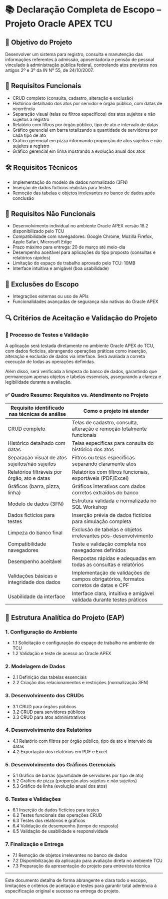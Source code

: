 # 📚 Declaração Completa de Escopo – Projeto Oracle APEX TCU

## 🎯 Objetivo do Projeto
Desenvolver um sistema para registro, consulta e manutenção das informações referentes à admissão, aposentadoria e pensão de pessoal vinculado à administração pública federal, controlando atos previstos nos artigos 2º e 3º da IN Nº 55, de 24/10/2007.

## 📌 Requisitos Funcionais
- CRUD completo (consulta, cadastro, alteração e exclusão)
- Histórico detalhado dos atos por servidor e órgão público, com datas de ocorrência
- Separação visual (telas ou filtros específicos) dos atos sujeitos e não sujeitos a registro
- Relatório com filtros por órgão público, tipo de ato e intervalo de datas
- Gráfico gerencial em barra totalizando a quantidade de servidores por cada tipo de ato
- Gráfico gerencial em pizza informando proporção de atos sujeitos e não sujeitos a registro
- Gráfico gerencial em linha mostrando a evolução anual dos atos

## 🛠️ Requisitos Técnicos
- Implementação do modelo de dados normalizado (3FN)
- Inserção de dados fictícios realistas para testes
- Remoção das tabelas e objetos irrelevantes no banco de dados após conclusão

## 🚧 Requisitos Não Funcionais
- Desenvolvimento individual no ambiente Oracle APEX versão 18.2 disponibilizado pelo TCU
- Compatibilidade com navegadores: Google Chrome, Mozilla Firefox, Apple Safari, Microsoft Edge
- Prazo máximo para entrega: 20 de março até meio-dia
- Desempenho aceitável para aplicações do tipo proposto (consultas e relatórios rápidos)
- Limitação do espaço de trabalho aprovado pelo TCU: 10MB
- Interface intuitiva e amigável (boa usabilidade)

## 🚫 Exclusões do Escopo
- Integrações externas ou uso de APIs
- Funcionalidades avançadas de segurança não nativas do Oracle APEX

## 🔍 Critérios de Aceitação e Validação do Projeto

### 🧪 Processo de Testes e Validação
A aplicação será testada diretamente no ambiente Oracle APEX do TCU, com dados fictícios, abrangendo operações práticas como inserção, alteração e exclusão de dados via interface. Será avaliada a correta execução de todas as operações definidas.

Além disso, será verificada a limpeza do banco de dados, garantindo que permaneçam apenas objetos e tabelas essenciais, assegurando a clareza e legibilidade durante a avaliação.

### ✅ Quadro Resumo: Requisitos vs. Atendimento no Projeto
| Requisito identificado nas técnicas de análise | Como o projeto irá atender |
|-----------------------------------------------|----------------------------|
| CRUD completo                                 | Telas de cadastro, consulta, alteração e remoção totalmente funcionais |
| Histórico detalhado com datas                 | Telas específicas para consulta do histórico dos atos |
| Separação visual de atos sujeitos/não sujeitos| Filtros ou telas específicas separando claramente atos |
| Relatórios filtráveis por órgão, ato e datas  | Relatórios com filtros funcionais, exportáveis (PDF/Excel) |
| Gráficos (barra, pizza, linha)                | Gráficos interativos com dados corretos extraídos do banco |
| Modelo de dados (3FN)                         | Estrutura validada e normalizada no SQL Workshop |
| Dados fictícios para testes                   | Inserção prévia de dados fictícios para simulação completa |
| Limpeza do banco final                        | Exclusão de tabelas e objetos irrelevantes pós-desenvolvimento |
| Compatibilidade navegadores                   | Teste e validação completa nos navegadores definidos |
| Desempenho aceitável                          | Respostas rápidas e adequadas em todas as consultas e relatórios |
| Validações básicas e integridade dos dados    | Implementação de validações de campos obrigatórios, formatos corretos de datas e CPF |
| Usabilidade da interface                      | Interface clara, intuitiva e amigável validada durante testes práticos |

## 🔧 Estrutura Analítica do Projeto (EAP)

### 1. Configuração do Ambiente
- 1.1 Solicitação e configuração do espaço de trabalho no ambiente do TCU
- 1.2 Validação e teste de acesso ao Oracle APEX

### 2. Modelagem de Dados
- 2.1 Definição das tabelas essenciais
- 2.2 Criação dos relacionamentos e restrições (normalização 3FN)

### 3. Desenvolvimento dos CRUDs
- 3.1 CRUD para órgãos públicos
- 3.2 CRUD para servidores públicos
- 3.3 CRUD para atos administrativos

### 4. Desenvolvimento dos Relatórios
- 4.1 Relatório com filtros por órgão público, tipo de ato e intervalo de datas
- 4.2 Exportação dos relatórios em PDF e Excel

### 5. Desenvolvimento dos Gráficos Gerenciais
- 5.1 Gráfico de barras (quantidade de servidores por tipo de ato)
- 5.2 Gráfico de pizza (proporção atos sujeitos e não sujeitos)
- 5.3 Gráfico de linha (evolução anual dos atos)

### 6. Testes e Validações
- 6.1 Inserção de dados fictícios para testes
- 6.2 Testes funcionais das operações CRUD
- 6.3 Testes dos relatórios e gráficos
- 6.4 Validação de desempenho (tempo de resposta)
- 6.5 Validação de usabilidade e responsividade

### 7. Finalização e Entrega
- 7.1 Remoção de objetos irrelevantes no banco de dados
- 7.2 Disponibilização da aplicação para avaliação direta no ambiente TCU
- 7.3 Preparação da apresentação do projeto para entrevista técnica

---

Este documento detalha de forma abrangente e clara todo o escopo, limitações e critérios de aceitação e testes para garantir total aderência à especificação original e sucesso na entrega do projeto.

